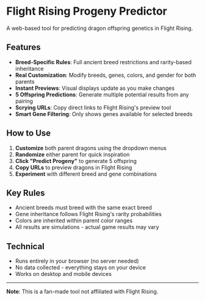 # Flight Rising Progeny Predictor

A web-based tool for predicting dragon offspring genetics in Flight Rising.

## Features

- **Breed-Specific Rules**: Full ancient breed restrictions and rarity-based inheritance
- **Real Customization**: Modify breeds, genes, colors, and gender for both parents
- **Instant Previews**: Visual displays update as you make changes
- **5 Offspring Predictions**: Generate multiple potential results from any pairing
- **Scrying URLs**: Copy direct links to Flight Rising's preview tool
- **Smart Gene Filtering**: Only shows genes available for selected breeds

## How to Use

1. **Customize** both parent dragons using the dropdown menus
2. **Randomize** either parent for quick inspiration
3. **Click "Predict Progeny"** to generate 5 offspring
4. **Copy URLs** to preview dragons in Flight Rising
5. **Experiment** with different breed and gene combinations

## Key Rules

- Ancient breeds must breed with the same exact breed
- Gene inheritance follows Flight Rising's rarity probabilities  
- Colors are inherited within parent color ranges
- All results are simulations - actual game results may vary

## Technical

- Runs entirely in your browser (no server needed)
- No data collected - everything stays on your device
- Works on desktop and mobile devices

---

**Note**: This is a fan-made tool not affiliated with Flight Rising.
